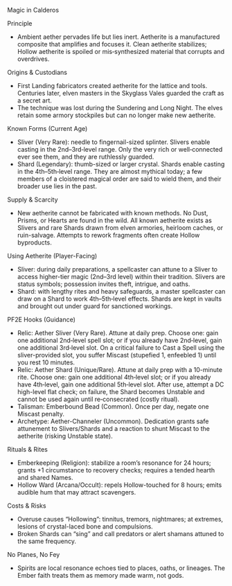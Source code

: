 Magic in Calderos

Principle
- Ambient aether pervades life but lies inert. Aetherite is a manufactured composite that amplifies and focuses it. Clean aetherite stabilizes; Hollow aetherite is spoiled or mis‑synthesized material that corrupts and overdrives.

Origins & Custodians
- First Landing fabricators created aetherite for the lattice and tools. Centuries later, elven masters in the Skyglass Vales guarded the craft as a secret art.
- The technique was lost during the Sundering and Long Night. The elves retain some armory stockpiles but can no longer make new aetherite.

Known Forms (Current Age)
- Sliver (Very Rare): needle to fingernail-sized splinter. Slivers enable casting in the 2nd–3rd‑level range. Only the very rich or well‑connected ever see them, and they are ruthlessly guarded.
- Shard (Legendary): thumb-sized or larger crystal. Shards enable casting in the 4th–5th‑level range. They are almost mythical today; a few members of a cloistered magical order are said to wield them, and their broader use lies in the past.

Supply & Scarcity
- New aetherite cannot be fabricated with known methods. No Dust, Prisms, or Hearts are found in the wild. All known aetherite exists as Slivers and rare Shards drawn from elven armories, heirloom caches, or ruin-salvage. Attempts to rework fragments often create Hollow byproducts.

Using Aetherite (Player-Facing)
- Sliver: during daily preparations, a spellcaster can attune to a Sliver to access higher-tier magic (2nd–3rd level) within their tradition. Slivers are status symbols; possession invites theft, intrigue, and oaths.
- Shard: with lengthy rites and heavy safeguards, a master spellcaster can draw on a Shard to work 4th–5th‑level effects. Shards are kept in vaults and brought out under guard for sanctioned workings.

PF2E Hooks (Guidance)
- Relic: Aether Sliver (Very Rare). Attune at daily prep. Choose one: gain one additional 2nd‑level spell slot; or if you already have 2nd‑level, gain one additional 3rd‑level slot. On a critical failure to Cast a Spell using the sliver-provided slot, you suffer Miscast (stupefied 1, enfeebled 1) until you rest 10 minutes.
- Relic: Aether Shard (Unique/Rare). Attune at daily prep with a 10-minute rite. Choose one: gain one additional 4th‑level slot; or if you already have 4th‑level, gain one additional 5th‑level slot. After use, attempt a DC high-level flat check; on failure, the Shard becomes Unstable and cannot be used again until re‑consecrated (costly ritual).
- Talisman: Emberbound Bead (Common). Once per day, negate one Miscast penalty.
- Archetype: Aether-Channeler (Uncommon). Dedication grants safe attunement to Slivers/Shards and a reaction to shunt Miscast to the aetherite (risking Unstable state).

Rituals & Rites
- Emberkeeping (Religion): stabilize a room’s resonance for 24 hours; grants +1 circumstance to recovery checks; requires a tended hearth and shared Names.
- Hollow Ward (Arcana/Occult): repels Hollow-touched for 8 hours; emits audible hum that may attract scavengers.

Costs & Risks
- Overuse causes “Hollowing”: tinnitus, tremors, nightmares; at extremes, lesions of crystal-laced bone and compulsions.
- Broken Shards can “sing” and call predators or alert shamans attuned to the same frequency.

No Planes, No Fey
- Spirits are local resonance echoes tied to places, oaths, or lineages. The Ember faith treats them as memory made warm, not gods.
